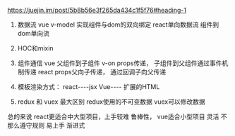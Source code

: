 https://juejin.im/post/5b8b56e3f265da434c1f5f76#heading-1

1. 数据流   vue v-model 实现组件与dom的双向绑定
    react单向数据流  组件到dom单向流
2.  HOC和mixin

3. 组件通信  vue 父组件到子组件 v-on props传递， 子组件到父组件通过事件机制传递
            react  props父向子传递， 通过回调子向父传递


4. 模板渲染方式： react----jsx   Vue---- 扩展的HTML

5. redux 和 vuex  最大区别  redux使用的不可变数据   vuex可以修改数据

总的来说 react更适合中大型项目，上手较难 鲁棒性，  vue适合小型项目 灵活 不那么遵守规则 易上手 渐进式